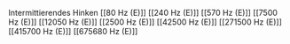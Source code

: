 Intermittierendes Hinken
[[80 Hz (E)]]
[[240 Hz (E)]]
[[570 Hz (E)]]
[[7500 Hz (E)]]
[[12050 Hz (E)]]
[[2500 Hz (E)]]
[[42500 Hz (E)]]
[[271500 Hz (E)]]
[[415700 Hz (E)]]
[[675680 Hz (E)]]